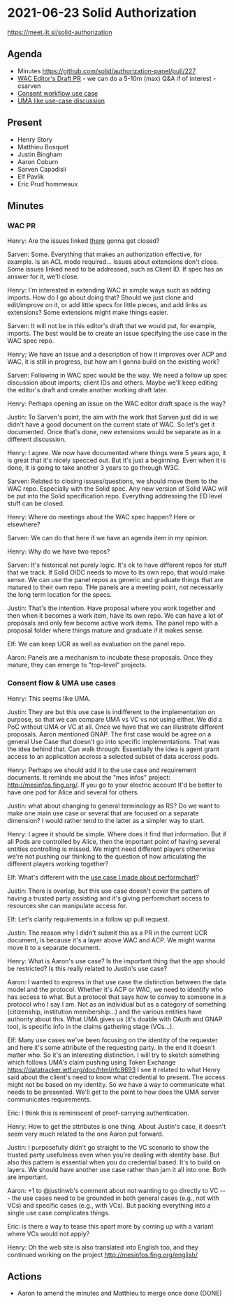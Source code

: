 # 2021-06-23 Solid Authorization

https://meet.jit.si/solid-authorization


## Agenda

* Minutes https://github.com/solid/authorization-panel/pull/227
* [WAC Editor's Draft PR](https://github.com/solid/web-access-control-spec/pull/83) - we can do a 5-10m (max) Q&A if of interest - csarven
* [Consent workflow use case](https://github.com/solid/authorization-panel/pull/231)
* [UMA like use-case discussion](https://github.com/solid/authorization-panel/discussions/230)


## Present

* Henry Story
* Matthieu Bosquet
* Justin Bingham
* Aaron Coburn
* Sarven Capadisli
* Elf Pavlik
* Eric Prud'hommeaux


## Minutes

### WAC PR

Henry: Are the issues linked [there]( https://github.com/solid/web-access-control-spec/pull/83) gonna get closed?

Sarven: Some. Everything that makes an authorization effective, for example. Is an ACL mode required... Issues about extensions don't close. Some issues linked need to be addressed, such as Client ID. If spec has an answer for it, we'll close.

Henry: I'm interested in extending WAC in simple ways such as adding imports. How do I go about doing that?
Should we just clone and edit/improve on it, or add little specs for little pieces, and add links as extensions?
Some extensions might make things easier.

Sarven: It will not be in this editor's draft that we would put, for example, imports. The best would be to create an issue specifying the use case in the WAC spec repo.

Henry; We have an issue and a description of how it improves over ACP and WAC, it is still in progress, but how am I gonna build on the existing work?

Sarven: Following in WAC spec would be the way. We need a follow up spec discussion about imports; client IDs and others. Maybe we'll keep editing the editor's draft and create another working draft later.

Henry: Perhaps opening an issue on the WAC editor draft space is the way?

Justin: To Sarven's point, the aim with the work that Sarven just did is we didn't have a good document on the current state of WAC. So let's get it documented. Once that's done, new extensions would be separate as in a different discussion.

Henry: I agree. We now have documented where things were 5 years ago, it is great that it's nicely specced out. But it's just a beginning. Even when it is done, it is going to take another 3 years to go through W3C.

Sarven: Related to closing issues/questions, we should move them to the WAC repo. Especially with the Solid spec.
Any new version of Solid WAC will be put into the Solid specification repo. Everything addressing the ED level stuff can be closed.

Henry: Where do meetings about the WAC spec happen?
Here or elsewhere?

Sarven: We can do that here if we have an agenda item in my opinion.

Henry: Why do we have two repos?

Sarven: It's historical not purely logic. It's ok to have different repos for stuff that we track. If Solid OIDC needs to move to its own repo, that would make sense. We can use the panel repos as generic and graduate things that are matured to their own repo. THe panels are a meeting point, not necessarily the long term location for the specs.

Justin: That's the intention. Have proposal where you work together and then when it becomes a work item, have its own repo. We can have a lot of proposals and only few become active work items. The panel repo with a proposal folder where things mature and graduate if it makes sense.

Elf: We can keep UCR as well as evaluation on the panel repo.

Aaron: Panels are a mechanism to incubate these proposals. Once they mature, they can emerge to "top-level" projects.


### Consent flow & UMA use cases

Henry: This seems like UMA.

Justin: They are but this use case is indifferent to the implementation on purpose, so that we can compare UMA vs VC vs not using either.
We did a PoC without UMA or VC at all.
Once we have that we can illustrate different proposals.
Aaron mentioned GNAP.
The first case would be agree on a general Use Case that doesn't go into specific implementations.
That was the idea behind that.
Can walk through:
Essentially the idea is agent grant access to an application accross a selected subset of data accross pods.

Henry: Perhaps we should add it to the use case and requirement documents. It reminds me about the "mes infos" project: http://mesinfos.fing.org/.
If you go to your electric account
It'd be better to have one pod for Alice and several for others.

Justin: what about changing to general terminology as RS?
Do we want to make one main use case or several that are focused on a separate dimension? I would rather tend to the latter as a simpler way to start.

Henry: I agree it should be simple. Where does it find that information. But if all Pods are controlled by Alice, then the important point of having several entities controlling is missed. We might need different players otherwise we're not pushing our thinking to the question of how articulating the different players working together?

Elf: What's different with the [use case I made about performchart](https://solid.github.io/authorization-panel/authorization-ucr/#uc-client-constraints)?

Justin: There is overlap, but this use case doesn't cover the pattern of having a trusted party assisting and it's giving performchart access to resources she can manipulate access for.

Elf: Let's clarify requirements in a follow up pull request.

Justin: The reason why I didn't submit this as a PR in the current UCR document, is because it's a layer above WAC and ACP. We might wanna move it to a separate document.

Henry: What is Aaron's use case? Is the important thing that the app should be restricted? Is this really related to Justin's use case?

Aaron: I wanted to express in that use case the distinction between the data model and the protocol. Whether it's ACP or WAC, we need to identify who has access to what. But a protocol that says how to convey to someone in a protocol who I say I am. Not as an individual but as a category of something (citizenship, institution membership...) and the various entities have authority about this. What UMA gives us (it's doable with OAuth and GNAP too), is specific info in the claims gathering stage (VCs...).

Elf: Many use cases we've been focusing on the identity of the requester and here it's some attribute of the requesting party. In the end it doesn't matter who. So it's an interesting distinction.
I will try to sketch something which follows UMA's claim pushing using Token Exchange https://datatracker.ietf.org/doc/html/rfc8693
I see it related to what Henry said about the client's need to know what credential to present. The access might not be based on my identity. So we have a way to communicate what needs to be presented.
We'll get to the point to how does the UMA server communicates requirements.

Eric: I think this is reminiscent of proof-carrying authentication.


Henry: How to get the attributes is one thing. About Justin's case, it doesn't seem very much related to the one Aaron put forward.

Justin: I purposefully didn't go straight to the VC scenario to show the trusted party usefulness even when you're dealing with identity base. But also this pattern is essential when you do credential based. It's to build on layers. We should have another use case rather than jam it all into one. Both are important.

Aaron: +1 to @justinwb's comment about not wanting to go directly to VC --- the use cases need to be grounded in both general cases (e.g., not with VCs) and specific cases (e.g., with VCs). But packing everything into a single use case complicates things.

Eric: is there a way to tease this apart more by coming up with a variant where VCs would not apply?

Henry: Oh the web site is also translated into English too, and they continued working on the project http://mesinfos.fing.org/english/


## Actions

* Aaron to amend the minutes and Matthieu to merge once done (DONE)
